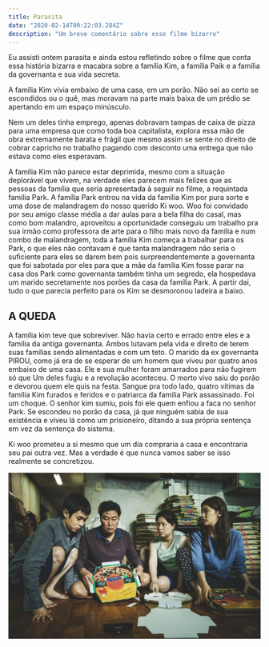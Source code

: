 ```yaml
---
title: Parasita
date: "2020-02-14T09:22:03.284Z"
description: "Um breve comentário sobre esse filme bizarro"
---
```


Eu assisti ontem parasita e ainda estou refletindo sobre o filme que conta essa história bizarra e macabra sobre a família Kim, a família Paik e a família da governanta e sua vida secreta.

A família Kim vivia embaixo de uma casa, em um porão. Não sei ao certo se escondidos ou o quê, mas moravam na parte mais baixa de um prédio se apertando em um espaço minúsculo.

Nem um deles tinha emprego, apenas dobravam tampas de caixa de pizza para uma empresa que como toda boa capitalista, explora essa mão de obra extremamente barata e frágil que mesmo assim se sente no direito de cobrar capricho no trabalho pagando com desconto uma entrega que não estava como eles esperavam.

A família Kim não parece estar deprimida, mesmo com a situação deplorável que vivem, na verdade eles parecem mais felizes que as pessoas da família que seria apresentada à seguir no filme, a requintada família Park.
A família Park entrou na vida da família Kim por pura sorte e uma dose de malandragem do nosso querido Ki woo. Woo foi convidado por seu amigo classe média a dar aulas para a bela filha do casal, mas como bom malandro, aproveitou a oportunidade conseguiu um trabalho pra sua irmão como professora de arte para o filho mais novo da família e num combo de malandragem, toda a família Kim começa a trabalhar para os Park, o que eles não contavam é que tanta malandragem não seria o suficiente para eles se darem bem pois surpreendentemente a governanta que foi sabotada por eles para que a mãe da família Kim fosse parar na casa dos Park como governanta também tinha um segredo, ela hospedava um marido secretamente nos porões da casa da família Park. A partir dai, tudo o que parecia perfeito para os Kim se desmoronou ladeira a baixo. 

## A QUEDA

A família kim teve que sobreviver. Não havia certo e errado entre eles e a família da antiga governanta. Ambos lutavam pela vida e direito de terem suas famílias sendo alimentadas e com um teto. O marido da ex governanta PIROU, como já era de se esperar de um homem que viveu por quatro anos embaixo de uma casa. Ele e sua mulher foram amarrados para não fugirem só que Um deles fugiu e a revolução aconteceu. O morto vivo saiu do porão e devorou quem ele quis na festa. Sangue pra todo lado, quatro vítimas da família Kim furados e feridos e o patriarca da família Park assassinado. Foi um choque. O senhor kim sumiu, pois foi ele quem enfiou a faca no senhor Park. Se escondeu no porão da casa, já que ninguém sabia de sua existência e viveu lá como um prisioneiro, ditando a sua própria sentença em vez da sentença do sistema.

Ki woo prometeu a si mesmo que um dia compraria a casa e encontraria seu pai outra vez. Mas a verdade é que nunca vamos saber se isso realmente se concretizou.



![A familia Kim em um de seus momentos iconicos dobrando caixas de pizza](./familia_kim.jpg)



